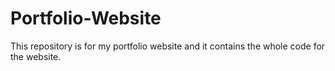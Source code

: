 # Portfolio-Website
This repository is for my portfolio website and it contains the whole code for the website.
